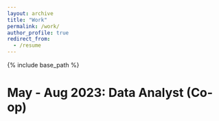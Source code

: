 ```yaml
---
layout: archive
title: "Work"
permalink: /work/
author_profile: true
redirect_from:
  - /resume
---
```


{% include base_path %}

# May - Aug 2023: Data Analyst (Co-op)